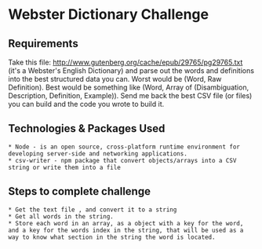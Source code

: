 # Webster Dictionary Challenge


## Requirements
Take this file: http://www.gutenberg.org/cache/epub/29765/pg29765.txt (it's a Webster's English Dictionary) and parse out the words and definitions into the best structured data you can. Worst would be (Word, Raw Definition). Best would be something like (Word, Array of (Disambiguation, Description, Definition, Example)). Send me back the best CSV file (or files) you can build and the code you wrote to build it.


## Technologies & Packages Used
    * Node - is an open source, cross-platform runtime environment for developing server-side and networking applications.
    * csv-writer - npm package that convert objects/arrays into a CSV string or write them into a file



## Steps to complete challenge
    * Get the text file , and convert it to a string
    * Get all words in the string.
    * Store each word in an array, as a object with a key for the word, and a key for the words index in the string, that will be used as a way to know what section in the string the word is located.
  